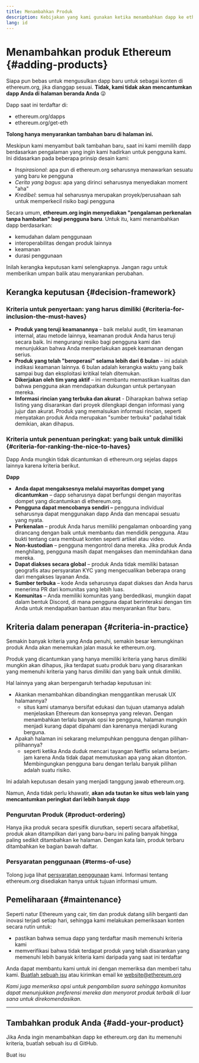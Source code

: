 ```yaml
---
title: Menambahkan Produk
description: Kebijakan yang kami gunakan ketika menambahkan dapp ke ethereum.org
lang: id
---
```


# Menambahkan produk Ethereum {#adding-products}

Siapa pun bebas untuk mengusulkan dapp baru untuk sebagai konten di ethereum.org, jika dianggap sesuai. **Tidak, kami tidak akan mencantumkan dapp Anda di halaman beranda Anda** 😜

Dapp saat ini terdaftar di:

- ethereum.org/dapps
- ethereum.org/get-eth

**Tolong hanya menyarankan tambahan baru di halaman ini.**

Meskipun kami menyambut baik tambahan baru, saat ini kami memilih dapp berdasarkan pengalaman yang ingin kami hadirkan untuk pengguna kami. Ini didasarkan pada beberapa prinsip desain kami:

- _Inspirasional_: apa pun di ethereum.org seharusnya menawarkan sesuatu yang baru ke pengguna
- _Cerita yang bagus_: apa yang dirinci seharusnya menyediakan moment "aha"
- _Kredibel_: semua hal seharusnya merupakan proyek/perusahaan sah untuk memperkecil risiko bagi pengguna

Secara umum, **ethereum.org ingin menyediakan "pengalaman perkenalan tanpa hambatan" bagi pengguna baru**. Untuk itu, kami menambahkan dapp berdasarkan:

- kemudahan dalam penggunaan
- interoperabilitas dengan produk lainnya
- keamanan
- durasi penggunaan

Inilah kerangka keputusan kami selengkapnya. Jangan ragu untuk memberikan umpan balik atau menyarankan perubahan.

## Kerangka keputusan {#decision-framework}

### Kriteria untuk penyertaan: yang harus dimiliki {#criteria-for-inclusion-the-must-haves}

- **Produk yang teruji keamanannya** – baik melalui audit, tim keamanan internal, atau metode lainnya, keamanan produk Anda harus teruji secara baik. Ini mengurangi resiko bagi pengguna kami dan menunjukkan bahwa Anda memperlakukan aspek keamanan dengan serius.
- **Produk yang telah "beroperasi" selama lebih dari 6 bulan** – ini adalah indikasi keamanan lainnya. 6 bulan adalah kerangka waktu yang baik sampai bug dan eksploitasi kritikal telah ditemukan.
- **Dikerjakan oleh tim yang aktif** – ini membantu memastikan kualitas dan bahwa pengguna akan mendapatkan dukungan untuk pertanyaan mereka.
- **Informasi rincian yang terbuka dan akurat** - Diharapkan bahwa setiap listing yang disarankan dari proyek dilengkapi dengan informasi yang jujur dan akurat. Produk yang memalsukan informasi rincian, seperti menyatakan produk Anda merupakan "sumber terbuka" padahal tidak demikian, akan dihapus.

### Kriteria untuk penentuan peringkat: yang baik untuk dimiliki {#criteria-for-ranking-the-nice-to-haves}

Dapp Anda mungkin tidak dicantumkan di ethereum.org sejelas dapps lainnya karena kriteria berikut.

**Dapp**

- **Anda dapat mengaksesnya melalui mayoritas dompet yang dicantumkan** – dapp seharusnya dapat berfungsi dengan mayoritas dompet yang dicantumkan di ethereum.org.
- **Pengguna dapat mencobanya sendiri –** pengguna individual seharusnya dapat menggunakan dapp Anda dan mencapai sesuatu yang nyata.
- **Perkenalan** – produk Anda harus memiliki pengalaman onboarding yang dirancang dengan baik untuk membantu dan mendidik pengguna. Atau bukti tentang cara membuat konten seperti artikel atau video.
- **Non-kustodian** – pengguna mengontrol dana mereka. Jika produk Anda menghilang, pengguna masih dapat mengakses dan memindahkan dana mereka.
- **Dapat diakses secara global** – produk Anda tidak memiliki batasan geografis atau persyaratan KYC yang mengecualikan beberapa orang dari mengakses layanan Anda.
- **Sumber terbuka** – kode Anda seharusnya dapat diakses dan Anda harus menerima PR dari komunitas yang lebih luas.
- **Komunitas** – Anda memiliki komunitas yang berdedikasi, mungkin dapat dalam bentuk Discord, di mana pengguna dapat berinteraksi dengan tim Anda untuk mendapatkan bantuan atau menyarankan fitur baru.

## Kriteria dalam penerapan {#criteria-in-practice}

Semakin banyak kriteria yang Anda penuhi, semakin besar kemungkinan produk Anda akan menemukan jalan masuk ke ethereum.org.

Produk yang dicantumkan yang hanya memiliki kriteria yang harus dimiliki mungkin akan dihapus, jika terdapat suatu produk baru yang disarankan yang memenuhi kriteria yang harus dimiliki dan yang baik untuk dimiliki.

Hal lainnya yang akan berpengaruh terhadap keputusan ini:

- Akankan menambahkan dibandingkan menggantikan merusak UX halamannya?
  - situs kami utamanya bersifat edukasi dan tujuan utamanya adalah menjelaskan Ethereum dan konsepnya yang relevan. Dengan menambahkan terlalu banyak opsi ke pengguna, halaman mungkin menjadi kurang dapat dipahami dan karenanya menjadi kurang berguna.
- Apakah halaman ini sekarang melumpuhkan pengguna dengan pilihan-pilihannya?
  - seperti ketika Anda duduk mencari tayangan Netflix selama berjam-jam karena Anda tidak dapat memutuskan apa yang akan ditonton. Membingungkan pengguna baru dengan terlalu banyak pilihan adalah suatu risiko.

Ini adalah keputusan desain yang menjadi tanggung jawab ethereum.org.

Namun, Anda tidak perlu khawatir, **akan ada tautan ke situs web lain yang mencantumkan peringkat dari lebih banyak dapp**

### Pengurutan Produk {#product-ordering}

Hanya jika produk secara spesifik diurutkan, seperti secara alfabetikal, produk akan ditampilkan dari yang baru-baru ini paling banyak hingga paling sedikit ditambahkan ke halaman. Dengan kata lain, produk terbaru ditambahkan ke bagian bawah daftar.

### Persyaratan penggunaan {#terms-of-use}

Tolong juga lihat [persyaratan penggunaan](/terms-of-use/) kami. Informasi tentang ethereum.org disediakan hanya untuk tujuan informasi umum.

## Pemeliharaan {#maintenance}

Seperti natur Ethereum yang cair, tim dan produk datang silih berganti dan inovasi terjadi setiap hari, sehingga kami melakukan pemeriksaan konten secara rutin untuk:

- pastikan bahwa semua dapp yang terdaftar masih memenuhi kriteria kami
- memverifikasi bahwa tidak terdapat produk yang telah disarankan yang memenuhi lebih banyak kriteria kami daripada yang saat ini terdaftar

Anda dapat membantu kami untuk ini dengan memeriksa dan memberi tahu kami. [Buatlah sebuah isu](https://github.com/ethereum/ethereum-org-website/issues/new?assignees=&labels=Type%3A+Feature&template=feature_request.yaml&title=) atau kirimkan email ke [website@ethereum.org](mailto:website@ethereum.org)

_Kami juga memeriksa opsi untuk pengambilan suara sehingga komunitas dapat menunjukkan preferensi mereka dan menyorot produk terbaik di luar sana untuk direkomendasikan._

---

## Tambahkan produk Anda {#add-your-product}

Jika Anda ingin menambahkan dapp ke ethereum.org dan itu memenuhi kriteria, buatlah sebuah isu di GitHub.

<ButtonLink href="https://github.com/ethereum/ethereum-org-website/issues/new?assignees=&labels=feature+%3Asparkles%3A%2Ccontent+%3Afountain_pen%3A&template=suggest_dapp.yaml">
  Buat isu
</ButtonLink>
